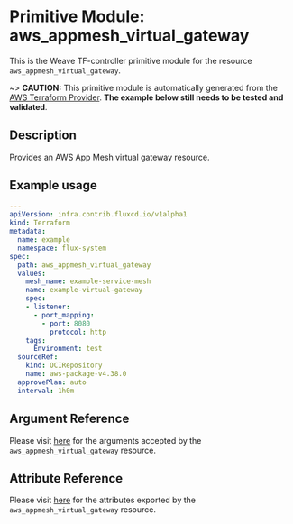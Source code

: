 
# Primitive Module: aws_appmesh_virtual_gateway

This is the Weave TF-controller primitive module for the resource `aws_appmesh_virtual_gateway`.

~> **CAUTION:** This primitive module is automatically generated from the [AWS Terraform Provider](https://registry.terraform.io/providers/hashicorp/aws/latest/docs/resources/appmesh_virtual_gateway). **The example below still needs to be tested and validated**.

## Description

Provides an AWS App Mesh virtual gateway resource.

## Example usage

```yaml
---
apiVersion: infra.contrib.fluxcd.io/v1alpha1
kind: Terraform
metadata:
  name: example
  namespace: flux-system
spec:
  path: aws_appmesh_virtual_gateway
  values:
    mesh_name: example-service-mesh
    name: example-virtual-gateway
    spec:
    - listener:
      - port_mapping:
        - port: 8080
          protocol: http
    tags:
      Environment: test
  sourceRef:
    kind: OCIRepository
    name: aws-package-v4.38.0
  approvePlan: auto
  interval: 1h0m
```

## Argument Reference

Please visit [here](https://registry.terraform.io/providers/hashicorp/aws/latest/docs/resources/appmesh_virtual_gateway#argument-reference) for the arguments accepted by the `aws_appmesh_virtual_gateway` resource.

## Attribute Reference

Please visit [here](https://registry.terraform.io/providers/hashicorp/aws/latest/docs/resources/appmesh_virtual_gateway#attributes-reference) for the attributes exported by the `aws_appmesh_virtual_gateway` resource.
